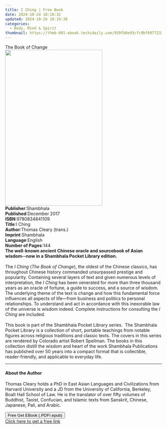 ```yaml
---
title: I Ching | Free Book
date: 2024-10-24 18:18:32
updated: 2024-10-26 10:19:30
categories:
  - Body, Mind & Spirit
thumbnail: https://thmb-001-ebook.techidaily.com/939fb0e93cfc9bf6977233b99ca60248f07a5ec7479c265568f7cb9461de5267.jpg
---
```

<main id="book-container">
  <div class="flex flex-col">
    <div class="book-brief flex-1 py-6 px-4 sm:p-6 md:py-10 md:px-8">
      <!-- brief-->
      <div class="book-brief-main">The Book of Change</div>
    </div>
    <div
      class="book-meta-info flex-1 grid gap-4 col-start-1 col-end-3 row-start-1 sm:mb-6 sm:grid-cols-4 lg:gap-6 lg:col-start-2 lg:row-end-6 lg:row-span-6 lg:mb-0"
    >
      <div
        class="book-meta-info-left place-content-center mt-4 p-4 text-sm leading-6 col-start-2 col-span-2 dark:text-slate-400"
      >
        <img
          class="w-full h-500 object-cover rounded-lg sm:h-255 sm:col-span-2 lg:col-span-full"
          src="https://img-001-ebook.techidaily.com/a9907690ca09fb3c50b086d657f973f9dff1bd89e2e6deb1df60a2e6dae1cf8f.jpg"
          alt=""
          width="312"
          height="500"
        />
      </div>
      <div
        class="book-meta-info-right mt-2 col-start-1 row-start-2 col-span-3 self-center"
      >
        <!-- meta data  -->
        <div class="flex flex-col px-4 md:px-8">
          <div class="flex-1">
            <strong>Publisher</strong>:<span class="px-2">Shambhala</span>
          </div>
          <div class="flex-1">
            <strong>Published</strong>:<span class="px-2">December 2017</span>
          </div>
          <div class="flex-1">
            <strong>ISBN</strong>:<span class="px-2">9780834841109</span>
          </div>
          <div class="flex-1">
            <strong>Title</strong>:<span class="px-2">I Ching</span>
          </div>
          <div class="flex-1">
            <strong>Author</strong>:<span class="px-2"
              >Thomas Cleary (trans.)</span
            >
          </div>
          <div class="flex-1">
            <strong>Imprint</strong>:<span class="px-2">Shambhala</span>
          </div>
          <div class="flex-1">
            <strong>Language</strong>:<span class="px-2">English</span>
          </div>
          <div class="flex-1">
            <strong>Number of Pages</strong>:<span class="px-2">144</span>
          </div>
        </div>
      </div>
    </div>
    <div class="book-description flex-1 py-6 px-4 sm:p-6 md:py-10 md:px-8">
      <div class="book-description-main">
        <div accordion-content="" id="description">
          <b
            >The well-known ancient Chinese oracle and sourcebook of Asian
            wisdom--now in a Shambhala Pocket Library edition.</b
          ><br /><br />The <i>I Ching </i>(<i>The Book of Change</i>), the
          oldest of the Chinese classics, has throughout Chinese history
          commanded unsurpassed prestige and popularity. Containing several
          layers of text and given numerous levels of interpretation, the
          <i>I Ching</i> has been venerated for more than three thousand years
          as an oracle of fortune, a guide to success, and a source of wisdom.
          The underlying theme of the text is change and how this fundamental
          force influences all aspects of life—from business and politics to
          personal relationships. To understand and act in accordance with this
          inexorable law of the universe is wisdom indeed. Complete instructions
          for consulting the <i>I Ching</i> are included.<br /><br />This book
          is part of the Shambhala Pocket Library series. &nbsp;The Shambhala
          Pocket Library is a collection of short, portable teachings from
          notable figures across religious traditions and classic
          texts.&nbsp;The covers in this series are rendered by Colorado artist
          Robert Spellman.&nbsp;The books in this collection distill the wisdom
          and heart of the work Shambhala Publications has published over 50
          years into a compact&nbsp;format that is collectible, reader-friendly,
          and&nbsp;applicable to everyday life.
        </div>
        <div class="accordion-fader"></div>
      </div>
    </div>
    <div class="book-excerpts flex-1 py-6 px-4 sm:p-6 md:py-10 md:px-8">
      <!-- excerpts-->
      <div class="book-excerpts-main">
        <hr />
        <h4 class="placeholder placeholder-heading">
          <span>About the Author</span>
        </h4>
        <p>
          Thomas Cleary holds a PhD in East Asian Languages and Civilizations
          from Harvard University and a JD from the University of California,
          Berkeley, Boalt Hall School of Law. He is the translator of over fifty
          volumes of Buddhist, Taoist, Confucian, and Islamic texts from
          Sanskrit, Chinese, Japanese, Pali, and Arabic.
        </p>
      </div>
    </div>
    <div
      class="book-about-author flex-1 py-6 px-4 sm:p-6 md:py-10 md:px-8"
    ></div>
    <div class="book-free-get flex-1 py-6 px-4 sm:p-6 md:py-10 md:px-8">
      <button
        id="btn-free-get"
        class="bg-blue-500 hover:bg-blue-700 text-white font-bold py-2 px-4 rounded"
      >
        Free Get EBook (.PDF/.epub)
      </button>
      <div id="countdown-display" class="px-2 text-lg mt-2"></div>
      <a
        id="free-link"
        class="hidden bg-blue-500 hover:bg-blue-700 text-white font-bold py-2 px-4 rounded"
        href="https://www.ebooks.com/en-us/book/95855128/i-ching/thomas-cleary/"
        target="_blank"
        >Click here to get a free link</a
      >
    </div>
    <script>
      let countdownTime = 0;
      let countdownInterval = null;
      document
        .getElementById('btn-free-get')
        .addEventListener('click', startCountdown);
      function startCountdown() {
        countdownTime = new Date().getTime() + 60000 * 3;
        countdownInterval = setInterval(updateCountdown, 1000);
        document.getElementById('btn-free-get').disabled = true;
        document
          .getElementById('btn-free-get')
          .classList.add('bg-gray-500', 'cursor-not-allowed');
      }
      function updateCountdown() {
        let currentTime = new Date().getTime();
        let timeLeft = countdownTime - currentTime;
        let secondsLeft = Math.floor(timeLeft / 1000);
        document.getElementById('countdown-display').innerHTML =
          `Remaining time: ${secondsLeft} seconds.`;
        if (secondsLeft <= 0) {
          clearInterval(countdownInterval);
          document.getElementById('btn-free-get').classList.add('hidden');
          document.getElementById('free-link').classList.remove('hidden');
          document.getElementById('countdown-display').innerHTML = '';
        }
      }
    </script>
  </div>
</main>
